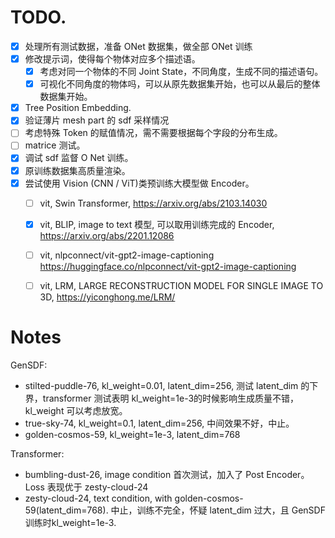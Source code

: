 # TODO.
 - [x] 处理所有测试数据，准备 ONet 数据集，做全部 ONet 训练
 - [x] 修改提示词，使得每个物体对应多个描述语。
    - [x] 考虑对同一个物体的不同 Joint State，不同角度，生成不同的描述语句。
    - [x] 可视化不同角度的物体吗，可以从原先数据集开始，也可以从最后的整体数据集开始。
 - [x] Tree Position Embedding.
 - [x] 验证薄片 mesh part 的 sdf 采样情况
 - [ ] 考虑特殊 Token 的赋值情况，需不需要根据每个字段的分布生成。
 - [ ] matrice 测试。
 - [x] 调试 sdf 监督 O Net 训练。
 - [x] 原训练数据集高质量渲染。
 - [x] 尝试使用 Vision (CNN / ViT)类预训练大模型做 Encoder。
    - [ ] vit, Swin Transformer, https://arxiv.org/abs/2103.14030
    - [x] vit, BLIP, image to text 模型, 可以取用训练完成的 Encoder, https://arxiv.org/abs/2201.12086
    - [ ] vit, nlpconnect/vit-gpt2-image-captioning https://huggingface.co/nlpconnect/vit-gpt2-image-captioning
    - [ ] vit, LRM, LARGE RECONSTRUCTION MODEL FOR SINGLE IMAGE TO 3D, https://yiconghong.me/LRM/


# Notes

GenSDF:
 - stilted-puddle-76, kl_weight=0.01, latent_dim=256, 测试 latent_dim 的下界，transformer 测试表明 kl_weight=1e-3的时候影响生成质量不错，kl_weight 可以考虑放宽。
 - true-sky-74, kl_weight=0.1, latent_dim=256, 中间效果不好，中止。
 - golden-cosmos-59, kl_weight=1e-3, latent_dim=768

Transformer:
 - bumbling-dust-26, image condition 首次测试，加入了 Post Encoder。Loss 表现优于 zesty-cloud-24
 - zesty-cloud-24, text condition, with golden-cosmos-59(latent_dim=768). 中止，训练不完全，怀疑 latent_dim 过大，且 GenSDF 训练时kl_weight=1e-3.
